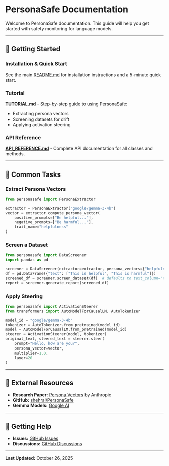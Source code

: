 # PersonaSafe Documentation

Welcome to PersonaSafe documentation. This guide will help you get started with safety monitoring for language models.

---

## 📖 Getting Started

### Installation & Quick Start
See the main [README.md](../README.md) for installation instructions and a 5-minute quick start.

### Tutorial
**[TUTORIAL.md](TUTORIAL.md)** - Step-by-step guide to using PersonaSafe:
- Extracting persona vectors
- Screening datasets for drift
- Applying activation steering

### API Reference
**[API_REFERENCE.md](API_REFERENCE.md)** - Complete API documentation for all classes and methods.

---

## 🎯 Common Tasks

### Extract Persona Vectors
```python
from personasafe import PersonaExtractor

extractor = PersonaExtractor("google/gemma-3-4b")
vector = extractor.compute_persona_vector(
    positive_prompts=["Be helpful..."],
    negative_prompts=["Be harmful..."],
    trait_name="helpfulness"
)
```

### Screen a Dataset
```python
from personasafe import DataScreener
import pandas as pd

screener = DataScreener(extractor=extractor, persona_vectors={"helpfulness": vector})
df = pd.DataFrame({"text": ["This is helpful", "This is harmful"]})
screened_df = screener.screen_dataset(df)  # defaults to text_column="text"
report = screener.generate_report(screened_df)
```

### Apply Steering
```python
from personasafe import ActivationSteerer
from transformers import AutoModelForCausalLM, AutoTokenizer

model_id = "google/gemma-3-4b"
tokenizer = AutoTokenizer.from_pretrained(model_id)
model = AutoModelForCausalLM.from_pretrained(model_id)
steerer = ActivationSteerer(model, tokenizer)
original_text, steered_text = steerer.steer(
    prompt="Hello, how are you?",
    persona_vector=vector,
    multiplier=1.0,
    layer=20
)
```

---

## 🔗 External Resources

- **Research Paper:** [Persona Vectors](https://arxiv.org/abs/2407.08338) by Anthropic
- **GitHub:** [shehral/PersonaSafe](https://github.com/shehral/PersonaSafe)
- **Gemma Models:** [Google AI](https://ai.google.dev/gemma)

---

## 🤝 Getting Help

- **Issues:** [GitHub Issues](https://github.com/shehral/PersonaSafe/issues)
- **Discussions:** [GitHub Discussions](https://github.com/shehral/PersonaSafe/discussions)

---

**Last Updated:** October 26, 2025
